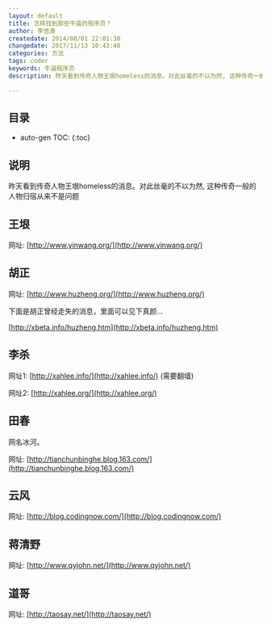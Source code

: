 ```yaml
---
layout: default
title: 怎样找到那些牛逼的程序员？
author: 李佶澳
createdate: 2014/08/01 22:01:30
changedate: 2017/11/13 10:43:40
categories: 方法
tags: coder
keywords: 牛逼程序员
description: 昨天看到传奇人物王垠homeless的消息。对此丝毫的不以为然, 这种传奇一般的人物归宿从来不是问题。

---
```


## 目录
* auto-gen TOC:
{:toc}

## 说明

昨天看到传奇人物王垠homeless的消息。对此丝毫的不以为然, 这种传奇一般的人物归宿从来不是问题

## 王垠

网址: [http://www.yinwang.org/](http://www.yinwang.org/)

## 胡正

网址: [http://www.huzheng.org/](http://www.huzheng.org/)

下面是胡正曾经走失的消息，里面可以见下真颜...

[http://xbeta.info/huzheng.htm](http://xbeta.info/huzheng.htm)

## 李杀

网址1:  [http://xahlee.info/](http://xahlee.info/)  (需要翻墙)

网址2:  [http://xahlee.org/](http://xahlee.org/)

## 田春

网名冰河。

网址: [http://tianchunbinghe.blog.163.com/](http://tianchunbinghe.blog.163.com/)

## 云风

网址: [http://blog.codingnow.com/](http://blog.codingnow.com/)

## 蒋清野

网址: [http://www.qyjohn.net/](http://www.qyjohn.net/)

## 道哥

网址: [http://taosay.net/](http://taosay.net/)
